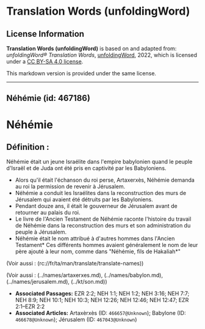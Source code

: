 # Translation Words (unfoldingWord)

## License Information

**Translation Words (unfoldingWord)** is based on and adapted from: _unfoldingWord® Translation Words_, [unfoldingWord](https://unfoldingword.org/utw), 2022, which is licensed under a [CC BY-SA 4.0 license](https://creativecommons.org/licenses/by-sa/4.0/legalcode.en).

This markdown version is provided under the same license.



--------------------------------

## Néhémie (id: 467186)

Néhémie
=======

Définition :
------------

Néhémie était un jeune Israélite dans l'empire babylonien quand le peuple d'Israël et de Juda ont été pris en captivité par les Babyloniens.

* Alors qu'il était l'échanson du roi perse, Artaxerxès, Néhémie demanda au roi la permission de revenir à Jérusalem.
* Néhémie a conduit les Israélites dans la reconstruction des murs de Jérusalem qui avaient été détruits par les Babyloniens.
* Pendant douze ans, il était le gouverneur de Jérusalem avant de retourner au palais du roi.
* Le livre de l'Ancien Testament de Néhémie raconte l'histoire du travail de Néhémie dans la reconstruction des murs et son administration du peuple à Jérusalem.
* Néhémie était le nom attribué à d'autres hommes dans l'Ancien Testament\* Ces différents hommes avaient généralement le nom de leur père ajouté à leur nom, comme dans "Néhémie, fils de Hakaliah\*"

(Voir aussi : (rc://fr/ta/man/translate/translate\-names))

(Voir aussi : (../names/artaxerxes.md), (../names/babylon.md), (../names/jerusalem.md), (../kt/son.md))

* **Associated Passages:** EZR 2:2; NEH 1:1; NEH 1:2; NEH 3:16; NEH 7:7; NEH 8:9; NEH 10:1; NEH 10:3; NEH 12:26; NEH 12:46; NEH 12:47; EZR 2:1–EZR 2:2
* **Associated Articles:** Artaxèrxès (ID: `466657@Unknown`); Babylone (ID: `466678@Unknown`); Jérusalem (ID: `467043@Unknown`)

